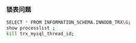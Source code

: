### 锁表问题
~~~ bash
SELECT * FROM INFORMATION_SCHEMA.INNODB_TRX\G;
show processlist ;
kill trx_mysql_thread_id;
~~~
